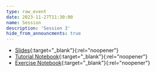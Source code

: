 ```yaml
---
type: raw_event
date: 2023-11-27T11:30:00
name: Session
description: 'Session 3'
hide_from_announcments: true
---
```


* [Slides](https://pynoon.github.io/curriculum/week_3/slides.html){:target="_blank"}{:rel="noopener"}
* [Tutorial Notebook](https://colab.research.google.com/github/pynoon/curriculum/blob/main/week_3/week_3_tutorial.ipynb){:target="_blank"}{:rel="noopener"}
* [Exercise Notebook](https://colab.research.google.com/github/pynoon/curriculum/blob/main/week_3/week_3_exercise.ipynb){:target="_blank"}{:rel="noopener"}

